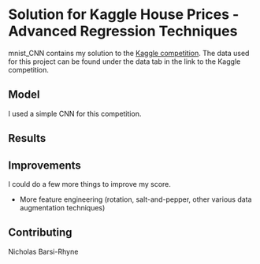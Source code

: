 # Solution for Kaggle House Prices - Advanced Regression Techniques

mnist_CNN contains my solution to the [Kaggle competition](https://www.kaggle.com/competitions/digit-recognizer/overview). The data used for this project can be found under the data tab in the link to the Kaggle competition.



## Model

I used a simple CNN for this competition.

## Results



## Improvements

I could do a few more things to improve my score.

- More feature engineering (rotation, salt-and-pepper, other various data augmentation techniques)

## Contributing

Nicholas Barsi-Rhyne
